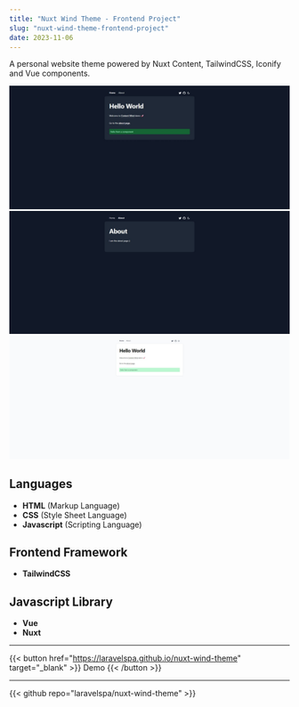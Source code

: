 ```yaml
---
title: "Nuxt Wind Theme - Frontend Project"
slug: "nuxt-wind-theme-frontend-project"
date: 2023-11-06
---
```

A personal website theme powered by Nuxt Content, TailwindCSS, Iconify and Vue components.

![Nuxt Wind Theme](/img/portfolio/nuxt-wind-theme/full-page.jpeg "Nuxt Wind Dark Theme")
![Nuxt Wind Theme](/img/portfolio/nuxt-wind-theme/about-us-dark.jpeg "Nuxt Wind Dark Theme")
![Nuxt Wind Theme](/img/portfolio/nuxt-wind-theme/home-light.jpeg "Nuxt Wind Light Theme")

## Languages
- **HTML** (Markup Language)
- **CSS** (Style Sheet Language)
- **Javascript** (Scripting Language)

## Frontend Framework
- **TailwindCSS**

## Javascript Library
- **Vue**
- **Nuxt**

---
{{< button href="https://laravelspa.github.io/nuxt-wind-theme" target="_blank" >}}
Demo
{{< /button >}}

---
{{< github repo="laravelspa/nuxt-wind-theme" >}}
